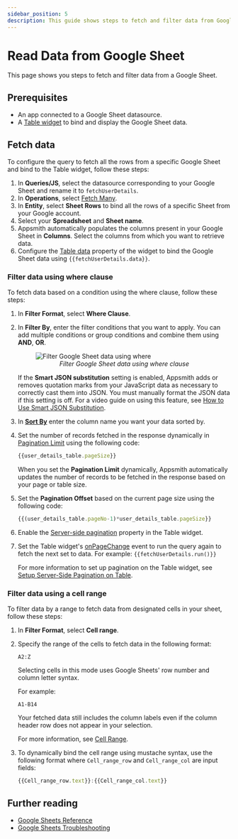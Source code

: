 ```yaml
---
sidebar_position: 5
description: This guide shows steps to fetch and filter data from Google Sheets.
---
```


# Read Data from Google Sheet

This page shows you steps to fetch and filter data from a Google Sheet.


## Prerequisites
- An app connected to a Google Sheet datasource.
- A [Table widget](https://docs.appsmith.com/reference/widgets/table) to bind and display the Google Sheet data.

## Fetch data
To configure the query to fetch all the rows from a specific Google Sheet and bind to the Table widget, follow these steps:

1. In **Queries/JS**, select the datasource corresponding to your Google Sheet and rename it to `fetchUserDetails`.
2. In **Operations**, select [Fetch Many](https://docs.appsmith.com/connect-data/reference/querying-google-sheets#fetch-many).
3. In **Entity**, select **Sheet Rows** to bind all the rows of a specific Sheet from your Google account.
4. Select your **Spreadsheet** and **Sheet name**.
5. Appsmith automatically populates the columns present in your Google Sheet in **Columns**. Select the columns from which you want to retrieve data.
6. Configure the [Table data](https://docs.appsmith.com/reference/widgets/table#table-data-arrayobject) property of the widget to bind the Google Sheet data using `{{fetchUserDetails.data}}`.


### Filter data using where clause
To fetch data based on a condition using the where clause, follow these steps:
1. In **Filter Format**, select **Where Clause**.
2. In **Filter By**, enter the filter conditions that you want to apply.
   You can add multiple conditions or group conditions and combine them using **AND**, **OR**.

    <figure>
      <img src="/img/gsheet-data-filter.png" style= {{width:"700px", height:"auto"}} alt="Filter Google Sheet data using where"/>
      <figcaption align = "center"><i>Filter Google Sheet data using where clause</i></figcaption>
    </figure>

    If the **Smart JSON substitution** setting is enabled, Appsmith adds or removes quotation marks from your JavaScript data as necessary to correctly cast them into JSON. You must manually format the JSON data if this setting is off. For a video guide on using this feature, see [How to Use Smart JSON Substitution](https://www.youtube.com/watch?v=-Z3y-pdNhXc).

3. In **[Sort By](https://docs.appsmith.com/connect-data/reference/querying-google-sheets#sort-by)** enter the column name you want your data sorted by.

4. Set the number of records fetched in the response dynamically in [Pagination Limit](https://docs.appsmith.com/connect-data/reference/querying-google-sheets#pagination-limit) using the following code:

   ```jsx
   {{user_details_table.pageSize}}
   ```

   When you set the **Pagination Limit** dynamically, Appsmith automatically updates the number of records to be fetched in the response based on your page or table size.
5. Set the **Pagination Offset** based on the current page size using the following code:

   ```jsx
   {{(user_details_table.pageNo-1)*user_details_table.pageSize}}
   ```
6. Enable the [Server-side pagination](https://docs.appsmith.com/reference/widgets/table#server-side-pagination-boolean) property in the Table widget.
7. Set the Table widget's [onPageChange](https://docs.appsmith.com/reference/widgets/table#onpagechange) event to run the query again to fetch the next set to data.
   For example:
   `{{fetchUserDetails.run()}}`

   For more information to set up pagination on the Table widget, see [Setup Server-Side Pagination on Table](https://docs.appsmith.com/build-apps/how-to-guides/Server-side-pagination-in-table).

### Filter data using a cell range
To filter data by a range to fetch data from designated cells in your sheet, follow these steps:
1. In **Filter Format**, select **Cell range**.
2. Specify the range of the cells to fetch data in the following format:

   `A2:Z`

   Selecting cells in this mode uses Google Sheets' row number and column letter syntax.

   For example:

   `A1-B14`

   Your fetched data still includes the column labels even if the column header row does not appear in your selection.
   
   For more information, see [Cell Range](https://docs.appsmith.com/connect-data/reference/querying-google-sheets#cell-range).
3. To dynamically bind the cell range using mustache syntax, use the following format where `Cell_range_row` and `Cell_range_col` are input fields:

   ```jsx
   {{Cell_range_row.text}}:{{Cell_range_col.text}}
   ```

## Further reading
- [Google Sheets Reference](https://docs.appsmith.com/connect-data/reference/querying-google-sheets)
- [Google Sheets Troubleshooting](https://docs.appsmith.com/help-and-support/troubleshooting-guide/action-errors/google-sheets-plugin-errors)
